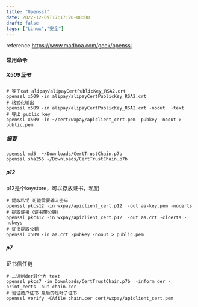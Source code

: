 ```yaml
---
title: "Openssl"
date: 2022-12-09T17:17:20+08:00
draft: false
tags: ["Linux","安全"]
---
```


reference https://www.madboa.com/geek/openssl

#### 常用命令

##### X509证书
```
# 等于cat alipay/alipayCertPublicKey_RSA2.crt
openssl x509 -in alipay/alipayCertPublicKey_RSA2.crt
# 格式化输出
openssl x509 -in alipay/alipayCertPublicKey_RSA2.crt -noout  -text
# 导出 public key
openssl x509 -in ~/cert/wxpay/apiclient_cert.pem -pubkey -noout > public.pem
```
##### 摘要

```
openssl md5  ~/Downloads/CertTrustChain.p7b
openssl sha256 ~/Downloads/CertTrustChain.p7b
```

##### p12
p12是个keystore，可以存放证书，私钥

```
# 提取私钥 可能需要输入密码
openssl pkcs12 -in wxpay/apiclient_cert.p12  -out aa-key.pem -nocerts
# 提取证书（证书带公钥）
openssl pkcs12 -in wxpay/apiclient_cert.p12  -out aa.crt -clcerts -nokeys
# 证书提取公钥
openssl x509 -in aa.crt -pubkey -noout > public.pem

```

##### p7
证书信任链

```
# 二进制der转化为 text
openssl pkcs7 -in Downloads/CertTrustChain.p7b  -inform der -print_certs -out chain.cer
# 验证商户证书 最后的是叶子证书
openssl verify -CAfile chain.cer cert/wxpay/apiclient_cert.pem
```

